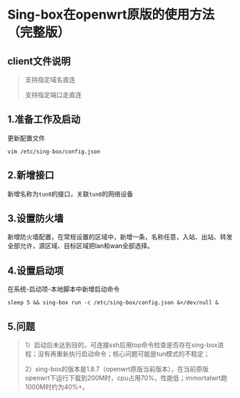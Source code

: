 # Sing-box在openwrt原版的使用方法（完整版）
## client文件说明

>支持指定域名直连
>
>支持指定端口走直连
## 1.准备工作及启动
更新配置文件
```
vim /etc/sing-box/config.json
```
## 2.新增接口
新增名称为```tun0```的接口，关联```tun0```的网络设备
## 3.设置防火墙
新增防火墙配置，在常规设置的区域中，新增一条，名称任意，入站、出站、转发全部允许，源区域、目标区域把lan和wan全部选择。
## 4.设置启动项
在系统-启动项-本地脚本中新增启动命令
```
sleep 5 && sing-box run -c /etc/sing-box/config.json &>/dev/null &
```
## 5.问题
> 1）启动后未达到目的，可连接ssh后用top命令检查是否存在sing-box进程；没有再重新执行启动命令；核心问题可能是tun模式的不稳定；
> 
> 2）sing-box的版本是1.8.7（openwrt原版当前版本），在当前原版openwrt下运行下载到200M时，cpu占用70%，性能低；immortalwrt跑1000M时约为40%+。

